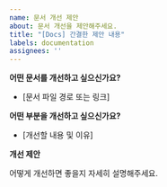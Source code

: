 ```yaml
---
name: 문서 개선 제안
about: 문서 개선을 제안해주세요.
title: "[Docs] 간결한 제안 내용"
labels: documentation
assignees: ''
---
```


**어떤 문서를 개선하고 싶으신가요?**

* [문서 파일 경로 또는 링크]

**어떤 부분을 개선하고 싶으신가요?**

* [개선할 내용 및 이유]

**개선 제안**

어떻게 개선하면 좋을지 자세히 설명해주세요.
